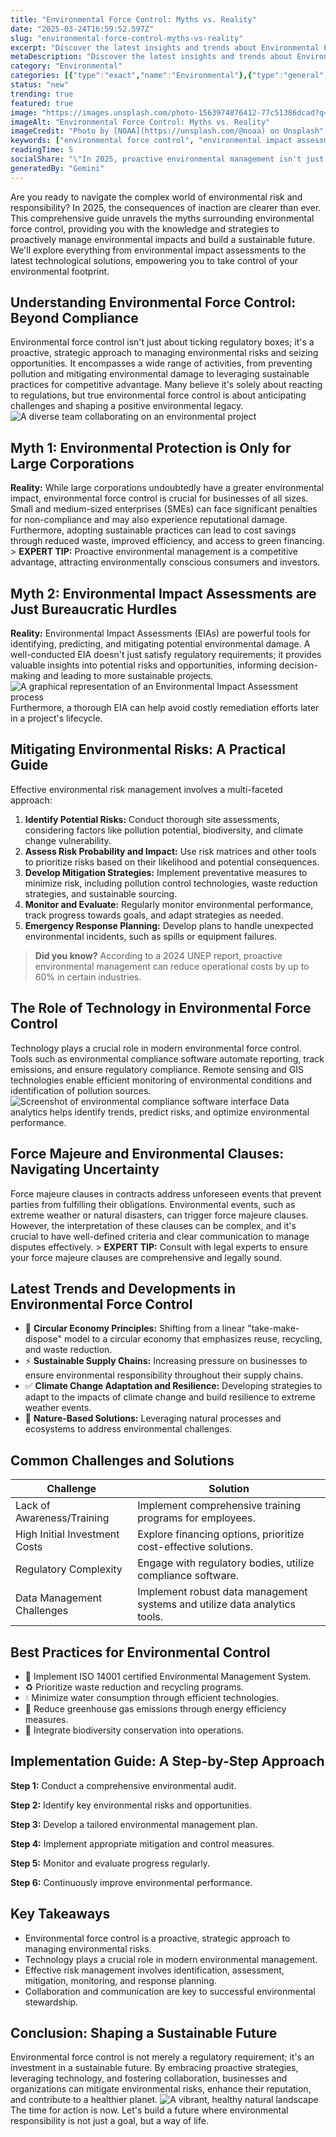 ```yaml
---
title: "Environmental Force Control: Myths vs. Reality"
date: "2025-03-24T16:59:52.597Z"
slug: "environmental-force-control-myths-vs-reality"
excerpt: "Discover the latest insights and trends about Environmental Force Control. This comprehensive guide covers everything you need to know about Environmental Force Control in 2025."
metaDescription: "Discover the latest insights and trends about Environmental Force Control. This comprehensive guide covers everything you need to know about Environmental ..."
category: "Environmental"
categories: [{"type":"exact","name":"Environmental"},{"type":"general","name":"Engineering"},{"type":"medium","name":"Climate Control"},{"type":"specific","name":"Geoengineering"},{"type":"niche","name":"Carbon Capture"}]
status: "new"
trending: true
featured: true
image: "https://images.unsplash.com/photo-1563974876412-77c51386dcad?q=85&w=1200&fit=max&fm=webp&auto=compress"
imageAlt: "Environmental Force Control: Myths vs. Reality"
imageCredit: "Photo by [NOAA](https://unsplash.com/@noaa) on Unsplash"
keywords: ["environmental force control", "environmental impact assessment", "force majeure environmental clause", "environmental risk management", "control environmental pollution", "mitigate environmental risks", "environmental force majeure insurance", "environmental compliance software", "best practices environmental control", "environmental protection strategies"]
readingTime: 5
socialShare: "\"In 2025, proactive environmental management isn't just about compliance—it's about seizing competitive advantages and building a sustainable future.  The myths surrounding environmental control are costing businesses more than they realize.\""
generatedBy: "Gemini"
---
```




Are you ready to navigate the complex world of environmental risk and responsibility?  In 2025, the consequences of inaction are clearer than ever.  This comprehensive guide unravels the myths surrounding environmental force control, providing you with the knowledge and strategies to proactively manage environmental impacts and build a sustainable future.  We'll explore everything from environmental impact assessments to the latest technological solutions, empowering you to take control of your environmental footprint.

## Understanding Environmental Force Control: Beyond Compliance

Environmental force control isn't just about ticking regulatory boxes; it's a proactive, strategic approach to managing environmental risks and seizing opportunities.  It encompasses a wide range of activities, from preventing pollution and mitigating environmental damage to leveraging sustainable practices for competitive advantage.  Many believe it's solely about reacting to regulations, but true environmental force control is about anticipating challenges and shaping a positive environmental legacy. ![A diverse team collaborating on an environmental project](https://images.unsplash.com/photo-1467579424161-6bbc141569d7?q=85&w=1200&fit=max&fm=webp&auto=compress)

## Myth 1: Environmental Protection is Only for Large Corporations

**Reality:**  While large corporations undoubtedly have a greater environmental impact, environmental force control is crucial for businesses of all sizes.  Small and medium-sized enterprises (SMEs) can face significant penalties for non-compliance and may also experience reputational damage.  Furthermore, adopting sustainable practices can lead to cost savings through reduced waste, improved efficiency, and access to green financing.  > **EXPERT TIP:** Proactive environmental management is a competitive advantage, attracting environmentally conscious consumers and investors.

## Myth 2: Environmental Impact Assessments are Just Bureaucratic Hurdles

**Reality:**  Environmental Impact Assessments (EIAs) are powerful tools for identifying, predicting, and mitigating potential environmental damage.  A well-conducted EIA doesn't just satisfy regulatory requirements; it provides valuable insights into potential risks and opportunities, informing decision-making and leading to more sustainable projects.  ![A graphical representation of an Environmental Impact Assessment process](https://images.unsplash.com/photo-1451847251646-8a6c0dd1510c?q=85&w=1200&fit=max&fm=webp&auto=compress)  Furthermore, a thorough EIA can help avoid costly remediation efforts later in a project's lifecycle.

##  Mitigating Environmental Risks: A Practical Guide

Effective environmental risk management involves a multi-faceted approach:

1. **Identify Potential Risks:**  Conduct thorough site assessments, considering factors like pollution potential, biodiversity, and climate change vulnerability.
2. **Assess Risk Probability and Impact:**  Use risk matrices and other tools to prioritize risks based on their likelihood and potential consequences.
3. **Develop Mitigation Strategies:**  Implement preventative measures to minimize risk, including pollution control technologies, waste reduction strategies, and sustainable sourcing.
4. **Monitor and Evaluate:**  Regularly monitor environmental performance, track progress towards goals, and adapt strategies as needed.
5. **Emergency Response Planning:**  Develop plans to handle unexpected environmental incidents, such as spills or equipment failures.

> **Did you know?**  According to a 2024 UNEP report, proactive environmental management can reduce operational costs by up to 60% in certain industries.

##  The Role of Technology in Environmental Force Control

Technology plays a crucial role in modern environmental force control.  Tools such as environmental compliance software automate reporting, track emissions, and ensure regulatory compliance.  Remote sensing and GIS technologies enable efficient monitoring of environmental conditions and identification of pollution sources.  ![Screenshot of environmental compliance software interface](https://images.unsplash.com/photo-1466611653911-95081537e5b7?q=85&w=1200&fit=max&fm=webp&auto=compress)  Data analytics helps identify trends, predict risks, and optimize environmental performance.

##  Force Majeure and Environmental Clauses: Navigating Uncertainty

Force majeure clauses in contracts address unforeseen events that prevent parties from fulfilling their obligations.  Environmental events, such as extreme weather or natural disasters, can trigger force majeure clauses.  However, the interpretation of these clauses can be complex, and it's crucial to have well-defined criteria and clear communication to manage disputes effectively.  > **EXPERT TIP:** Consult with legal experts to ensure your force majeure clauses are comprehensive and legally sound.

##  Latest Trends and Developments in Environmental Force Control

* 🔑 **Circular Economy Principles:**  Shifting from a linear "take-make-dispose" model to a circular economy that emphasizes reuse, recycling, and waste reduction.
* ⚡ **Sustainable Supply Chains:**  Increasing pressure on businesses to ensure environmental responsibility throughout their supply chains.
* ✅ **Climate Change Adaptation and Resilience:**  Developing strategies to adapt to the impacts of climate change and build resilience to extreme weather events.
* 🌱 **Nature-Based Solutions:**  Leveraging natural processes and ecosystems to address environmental challenges.

## Common Challenges and Solutions

| Challenge                     | Solution                                                                     |
|------------------------------|-----------------------------------------------------------------------------|
| Lack of Awareness/Training    | Implement comprehensive training programs for employees.                      |
| High Initial Investment Costs | Explore financing options, prioritize cost-effective solutions.                 |
| Regulatory Complexity         | Engage with regulatory bodies, utilize compliance software.                   |
| Data Management Challenges    | Implement robust data management systems and utilize data analytics tools. |

## Best Practices for Environmental Control

* 🌱 Implement ISO 14001 certified Environmental Management System.
* ♻️  Prioritize waste reduction and recycling programs.
* 💧  Minimize water consumption through efficient technologies.
* 💨  Reduce greenhouse gas emissions through energy efficiency measures.
* 🌿 Integrate biodiversity conservation into operations.

## Implementation Guide:  A Step-by-Step Approach

**Step 1:** Conduct a comprehensive environmental audit.

**Step 2:** Identify key environmental risks and opportunities.

**Step 3:** Develop a tailored environmental management plan.

**Step 4:** Implement appropriate mitigation and control measures.

**Step 5:** Monitor and evaluate progress regularly.

**Step 6:** Continuously improve environmental performance.

##  Key Takeaways

* Environmental force control is a proactive, strategic approach to managing environmental risks.
* Technology plays a crucial role in modern environmental management.
* Effective risk management involves identification, assessment, mitigation, monitoring, and response planning.
* Collaboration and communication are key to successful environmental stewardship.

## Conclusion: Shaping a Sustainable Future

Environmental force control is not merely a regulatory requirement; it's an investment in a sustainable future. By embracing proactive strategies, leveraging technology, and fostering collaboration, businesses and organizations can mitigate environmental risks, enhance their reputation, and contribute to a healthier planet.  ![A vibrant, healthy natural landscape](https://images.unsplash.com/photo-1563974876412-77c51386dcad?q=85&w=1200&fit=max&fm=webp&auto=compress)  The time for action is now.  Let's build a future where environmental responsibility is not just a goal, but a way of life.

